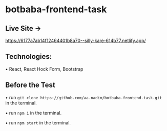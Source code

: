 # botbaba-frontend-task

## Live Site -> 
https://6177a7ab14f12464401b8a70--silly-kare-614b77.netlify.app/

## Technologies: 

  • React, React Hock Form, Bootstrap

## Before the Test

  • run `git clone https://github.com/aa-nadim/botbaba-frontend-task.git` in the terminal.
  
  • run `npm i` in the terminal.
  
  • run `npm start` in the terminal.
  
